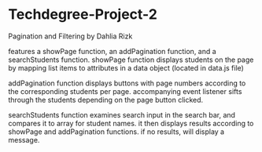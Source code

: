 # Techdegree-Project-2
Pagination and Filtering
by Dahlia Rizk

features a showPage function, an addPagination function, and a searchStudents function. 
showPage function displays students on the page by mapping list items to attributes in a data object (located in data.js file)

addPagination function displays buttons with page numbers according to the corresponding students per page. 
accompanying event listener sifts through the students depending on the page button clicked.

searchStudents function examines search input in the search bar, and compares it to array for student names. 
it then displays results according to showPage and addPagination functions. if no results, will display a message. 

